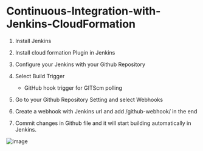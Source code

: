 # Continuous-Integration-with-Jenkins-CloudFormation


1. Install Jenkins
2. Install cloud formation Plugin in Jenkins
3. Configure your Jenkins with your Github Repository
4. Select Build Trigger
    - GitHub hook trigger for GITScm polling
    
5. Go to your Github Repository Setting and select Webhooks
6. Create a webhook with Jenkins url and add /github-webhook/ in the end
7. Commit changes in Github file and it will start building automatically in Jenkins.

![image](https://user-images.githubusercontent.com/66699491/213975353-320180e1-7bf4-41e1-8958-9854743a3328.png)



